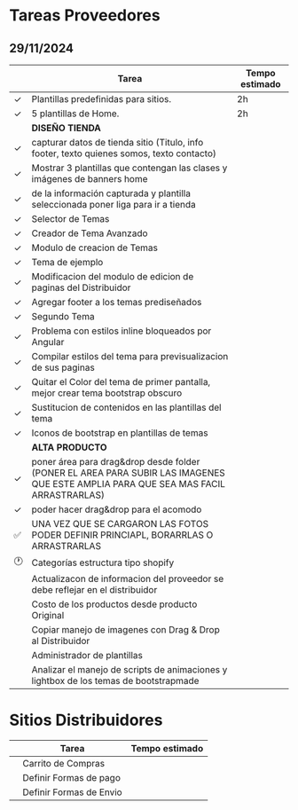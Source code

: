 # Tareas Proveedores

## 29/11/2024

||Tarea|Tempo estimado|
|---|---|---|
|&check;|Plantillas predefinidas para sitios.|2h|
|&check;|5 plantillas de Home.|2h|
|| **DISEÑO TIENDA** ||
|&check;|capturar datos de tienda sitio (Titulo, info footer, texto quienes somos, texto contacto)||
|&check;|Mostrar 3 plantillas que contengan las clases y imágenes de banners home||
|&check;|de la información capturada y plantilla seleccionada poner liga para ir a tienda||
|&check;|Selector de Temas||
|&check;|Creador de Tema Avanzado||
|&check;|Modulo de creacion de Temas||
|&check;|Tema de ejemplo||
|&check;|Modificacion del modulo de edicion de paginas del Distribuidor||
|&check;|Agregar footer a los temas prediseñados||
|&check;|Segundo Tema||
|&check;|Problema con estilos inline bloqueados por Angular||
|&check;|Compilar estilos del tema para previsualizacion de sus paginas||
|&check;|Quitar el Color del tema de primer pantalla, mejor crear tema bootstrap obscuro||
|&check;|Sustitucion de contenidos en las plantillas del tema||
|&check;|Iconos de bootstrap en plantillas de temas||
|| **ALTA PRODUCTO** ||
|&check;|poner área para drag&drop desde folder (PONER EL AREA PARA SUBIR LAS IMAGENES QUE ESTE AMPLIA PARA QUE SEA MAS FACIL ARRASTRARLAS)||
|&check;|poder hacer drag&drop para el acomodo||
|:white_check_mark:|UNA VEZ QUE SE CARGARON LAS FOTOS PODER DEFINIR PRINCIAPL, BORARRLAS O ARRASTRARLAS||
|:clock1:|Categorías estructura tipo shopify||
||Actualizacon de informacion del proveedor se debe reflejar en el distribuidor||
||Costo de los productos desde producto Original||
||Copiar manejo de imagenes con Drag & Drop al Distribuidor||
||Administrador de plantillas||
||Analizar el manejo de scripts de animaciones y lightbox de los temas de bootstrapmade||

# Sitios Distribuidores

||Tarea|Tempo estimado|
|---|---|---|
||Carrito de Compras||
||Definir Formas de pago||
||Definir Formas de Envio||
